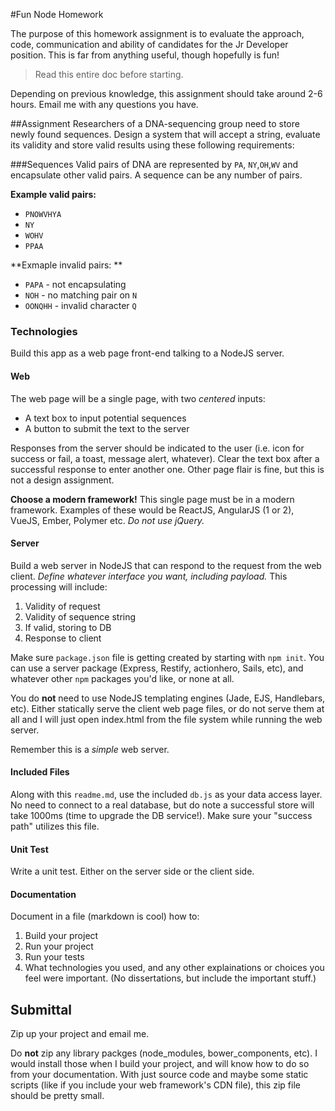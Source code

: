 #Fun Node Homework

The purpose of this homework assignment is to evaluate the approach, code, communication and ability of candidates for the Jr Developer position. This is far from anything useful, though hopefully is fun! 

> Read this entire doc before starting.

Depending on previous knowledge, this assignment should take around 2-6 hours. Email me with any questions you have.


##Assignment
Researchers of a DNA-sequencing group need to store newly found sequences. Design a system that will accept a string, evaluate its validity and store valid results using these following requirements:

###Sequences
Valid pairs of DNA are represented by `PA`, `NY`,`OH`,`WV` and encapsulate other valid pairs. A sequence can be any number of pairs.

**Example valid pairs:**

* `PNOWVHYA`
* `NY`
* `WOHV`
* `PPAA`

**Exmaple invalid pairs: **

* `PAPA` - not encapsulating
* `NOH` - no matching pair on `N`
* `OONQHH` - invalid character `Q`

### Technologies

Build this app as a web page front-end talking to a NodeJS server. 

#### Web

The web page will be a single page, with two *centered* inputs:

* A text box to input potential sequences
* A button to submit the text to the server

Responses from the server should be indicated to the user (i.e. icon for success or fail, a toast, message alert, whatever). Clear the text box after a successful response to enter another one. Other page flair is fine, but this is not a design assignment.

**Choose a modern framework!** This single page must be in a modern framework. Examples of these would be ReactJS, AngularJS (1 or 2), VueJS, Ember, Polymer etc. *Do not use jQuery.*

#### Server

Build a web server in NodeJS that can respond to the request from the web client. *Define whatever interface you want, including payload.* This processing will include:

1. Validity of request
2. Validity of sequence string
3. If valid, storing to DB
4. Response to client

Make sure `package.json` file is getting created by starting with `npm init`. You can use a server package (Express, Restify, actionhero, Sails, etc), and whatever other `npm` packages you'd like, or none at all. 

You do **not** need to use NodeJS templating engines (Jade, EJS, Handlebars, etc). Either statically serve the client web page files, or do not serve them at all and I will just open index.html from the file system while running the web server.

Remember this is a *simple* web server. 

#### Included Files

Along with this `readme.md`, use the included `db.js` as your data access layer. No need to connect to a real database, but do note a successful store will take 1000ms (time to upgrade the DB service!). Make sure your "success path" utilizes this file.


#### Unit Test

Write a unit test. Either on the server side or the client side. 


#### Documentation

Document in a file (markdown is cool) how to:

1. Build your project
2. Run your project
3. Run your tests
3. What technologies you used, and any other explainations or choices you feel were important. (No dissertations, but include the important stuff.)


## Submittal

Zip up your project and email me. 

Do **not** zip any library packges (node_modules, bower_components, etc). I would install those when I build your project, and will know how to do so from your documentation. With just source code and maybe some static scripts (like if you include your web framework's CDN file), this zip file should be pretty small. 


